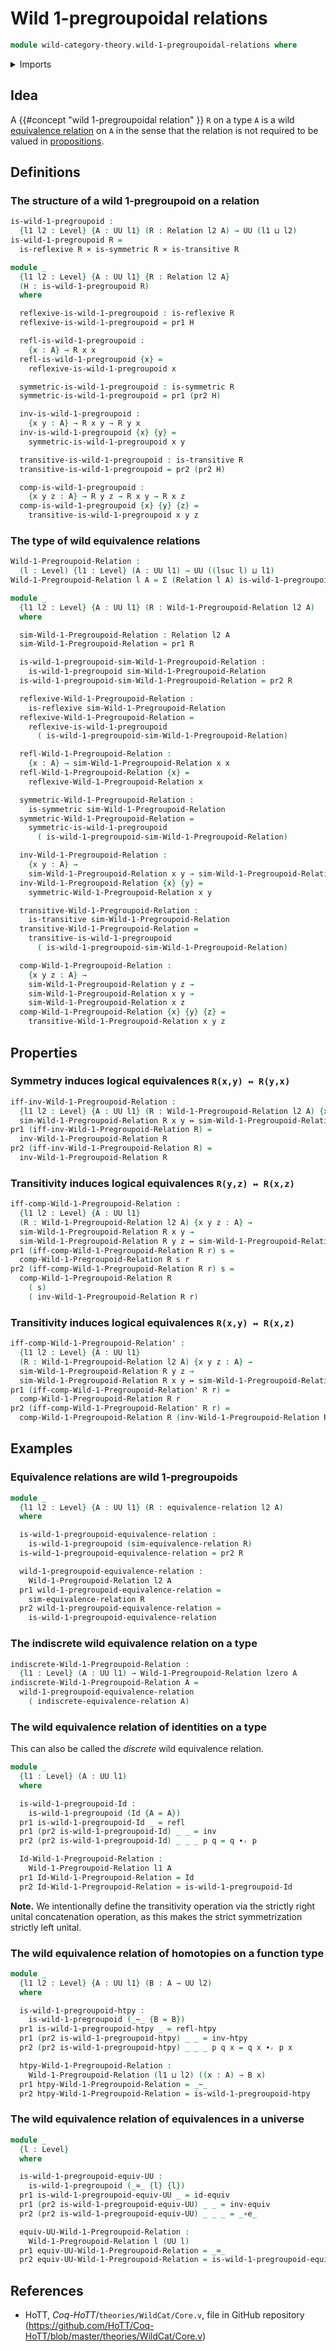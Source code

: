 # Wild 1-pregroupoidal relations

```agda
module wild-category-theory.wild-1-pregroupoidal-relations where
```

<details><summary>Imports</summary>

```agda
open import foundation.binary-relations
open import foundation.dependent-pair-types
open import foundation.equivalence-relations
open import foundation.homotopies
open import foundation.identity-types
open import foundation.inhabited-subtypes
open import foundation.logical-equivalences
open import foundation.propositional-truncations
open import foundation.reflexive-relations
open import foundation.strictly-right-unital-concatenation-identifications
open import foundation.transitive-binary-relations
open import foundation.unit-type
open import foundation.universe-levels

open import foundation-core.cartesian-product-types
open import foundation-core.equivalences
open import foundation-core.propositions
```

</details>

## Idea

A {{#concept "wild 1-pregroupoidal relation" }} `R` on a type `A` is a wild
[equivalence relation](foundation.equivalence-relations.md) on `A` in the sense
that the relation is not required to be valued in
[propositions](foundation-core.propositions.md).

## Definitions

### The structure of a wild 1-pregroupoid on a relation

```agda
is-wild-1-pregroupoid :
  {l1 l2 : Level} {A : UU l1} (R : Relation l2 A) → UU (l1 ⊔ l2)
is-wild-1-pregroupoid R =
  is-reflexive R × is-symmetric R × is-transitive R

module _
  {l1 l2 : Level} {A : UU l1} {R : Relation l2 A}
  (H : is-wild-1-pregroupoid R)
  where

  reflexive-is-wild-1-pregroupoid : is-reflexive R
  reflexive-is-wild-1-pregroupoid = pr1 H

  refl-is-wild-1-pregroupoid :
    {x : A} → R x x
  refl-is-wild-1-pregroupoid {x} =
    reflexive-is-wild-1-pregroupoid x

  symmetric-is-wild-1-pregroupoid : is-symmetric R
  symmetric-is-wild-1-pregroupoid = pr1 (pr2 H)

  inv-is-wild-1-pregroupoid :
    {x y : A} → R x y → R y x
  inv-is-wild-1-pregroupoid {x} {y} =
    symmetric-is-wild-1-pregroupoid x y

  transitive-is-wild-1-pregroupoid : is-transitive R
  transitive-is-wild-1-pregroupoid = pr2 (pr2 H)

  comp-is-wild-1-pregroupoid :
    {x y z : A} → R y z → R x y → R x z
  comp-is-wild-1-pregroupoid {x} {y} {z} =
    transitive-is-wild-1-pregroupoid x y z
```

### The type of wild equivalence relations

```agda
Wild-1-Pregroupoid-Relation :
  (l : Level) {l1 : Level} (A : UU l1) → UU ((lsuc l) ⊔ l1)
Wild-1-Pregroupoid-Relation l A = Σ (Relation l A) is-wild-1-pregroupoid

module _
  {l1 l2 : Level} {A : UU l1} (R : Wild-1-Pregroupoid-Relation l2 A)
  where

  sim-Wild-1-Pregroupoid-Relation : Relation l2 A
  sim-Wild-1-Pregroupoid-Relation = pr1 R

  is-wild-1-pregroupoid-sim-Wild-1-Pregroupoid-Relation :
    is-wild-1-pregroupoid sim-Wild-1-Pregroupoid-Relation
  is-wild-1-pregroupoid-sim-Wild-1-Pregroupoid-Relation = pr2 R

  reflexive-Wild-1-Pregroupoid-Relation :
    is-reflexive sim-Wild-1-Pregroupoid-Relation
  reflexive-Wild-1-Pregroupoid-Relation =
    reflexive-is-wild-1-pregroupoid
      ( is-wild-1-pregroupoid-sim-Wild-1-Pregroupoid-Relation)

  refl-Wild-1-Pregroupoid-Relation :
    {x : A} → sim-Wild-1-Pregroupoid-Relation x x
  refl-Wild-1-Pregroupoid-Relation {x} =
    reflexive-Wild-1-Pregroupoid-Relation x

  symmetric-Wild-1-Pregroupoid-Relation :
    is-symmetric sim-Wild-1-Pregroupoid-Relation
  symmetric-Wild-1-Pregroupoid-Relation =
    symmetric-is-wild-1-pregroupoid
      ( is-wild-1-pregroupoid-sim-Wild-1-Pregroupoid-Relation)

  inv-Wild-1-Pregroupoid-Relation :
    {x y : A} →
    sim-Wild-1-Pregroupoid-Relation x y → sim-Wild-1-Pregroupoid-Relation y x
  inv-Wild-1-Pregroupoid-Relation {x} {y} =
    symmetric-Wild-1-Pregroupoid-Relation x y

  transitive-Wild-1-Pregroupoid-Relation :
    is-transitive sim-Wild-1-Pregroupoid-Relation
  transitive-Wild-1-Pregroupoid-Relation =
    transitive-is-wild-1-pregroupoid
      ( is-wild-1-pregroupoid-sim-Wild-1-Pregroupoid-Relation)

  comp-Wild-1-Pregroupoid-Relation :
    {x y z : A} →
    sim-Wild-1-Pregroupoid-Relation y z →
    sim-Wild-1-Pregroupoid-Relation x y →
    sim-Wild-1-Pregroupoid-Relation x z
  comp-Wild-1-Pregroupoid-Relation {x} {y} {z} =
    transitive-Wild-1-Pregroupoid-Relation x y z
```

## Properties

### Symmetry induces logical equivalences `R(x,y) ↔ R(y,x)`

```agda
iff-inv-Wild-1-Pregroupoid-Relation :
  {l1 l2 : Level} {A : UU l1} (R : Wild-1-Pregroupoid-Relation l2 A) {x y : A} →
  sim-Wild-1-Pregroupoid-Relation R x y ↔ sim-Wild-1-Pregroupoid-Relation R y x
pr1 (iff-inv-Wild-1-Pregroupoid-Relation R) =
  inv-Wild-1-Pregroupoid-Relation R
pr2 (iff-inv-Wild-1-Pregroupoid-Relation R) =
  inv-Wild-1-Pregroupoid-Relation R
```

### Transitivity induces logical equivalences `R(y,z) ↔ R(x,z)`

```agda
iff-comp-Wild-1-Pregroupoid-Relation :
  {l1 l2 : Level} {A : UU l1}
  (R : Wild-1-Pregroupoid-Relation l2 A) {x y z : A} →
  sim-Wild-1-Pregroupoid-Relation R x y →
  sim-Wild-1-Pregroupoid-Relation R y z ↔ sim-Wild-1-Pregroupoid-Relation R x z
pr1 (iff-comp-Wild-1-Pregroupoid-Relation R r) s =
  comp-Wild-1-Pregroupoid-Relation R s r
pr2 (iff-comp-Wild-1-Pregroupoid-Relation R r) s =
  comp-Wild-1-Pregroupoid-Relation R
    ( s)
    ( inv-Wild-1-Pregroupoid-Relation R r)
```

### Transitivity induces logical equivalences `R(x,y) ↔ R(x,z)`

```agda
iff-comp-Wild-1-Pregroupoid-Relation' :
  {l1 l2 : Level} {A : UU l1}
  (R : Wild-1-Pregroupoid-Relation l2 A) {x y z : A} →
  sim-Wild-1-Pregroupoid-Relation R y z →
  sim-Wild-1-Pregroupoid-Relation R x y ↔ sim-Wild-1-Pregroupoid-Relation R x z
pr1 (iff-comp-Wild-1-Pregroupoid-Relation' R r) =
  comp-Wild-1-Pregroupoid-Relation R r
pr2 (iff-comp-Wild-1-Pregroupoid-Relation' R r) =
  comp-Wild-1-Pregroupoid-Relation R (inv-Wild-1-Pregroupoid-Relation R r)
```

## Examples

### Equivalence relations are wild 1-pregroupoids

```agda
module _
  {l1 l2 : Level} {A : UU l1} (R : equivalence-relation l2 A)
  where

  is-wild-1-pregroupoid-equivalence-relation :
    is-wild-1-pregroupoid (sim-equivalence-relation R)
  is-wild-1-pregroupoid-equivalence-relation = pr2 R

  wild-1-pregroupoid-equivalence-relation :
    Wild-1-Pregroupoid-Relation l2 A
  pr1 wild-1-pregroupoid-equivalence-relation =
    sim-equivalence-relation R
  pr2 wild-1-pregroupoid-equivalence-relation =
    is-wild-1-pregroupoid-equivalence-relation
```

### The indiscrete wild equivalence relation on a type

```agda
indiscrete-Wild-1-Pregroupoid-Relation :
  {l1 : Level} (A : UU l1) → Wild-1-Pregroupoid-Relation lzero A
indiscrete-Wild-1-Pregroupoid-Relation A =
  wild-1-pregroupoid-equivalence-relation
    ( indiscrete-equivalence-relation A)
```

### The wild equivalence relation of identities on a type

This can also be called the _discrete_ wild equivalence relation.

```agda
module _
  {l1 : Level} (A : UU l1)
  where

  is-wild-1-pregroupoid-Id :
    is-wild-1-pregroupoid (Id {A = A})
  pr1 is-wild-1-pregroupoid-Id _ = refl
  pr1 (pr2 is-wild-1-pregroupoid-Id) _ _ = inv
  pr2 (pr2 is-wild-1-pregroupoid-Id) _ _ _ p q = q ∙ᵣ p

  Id-Wild-1-Pregroupoid-Relation :
    Wild-1-Pregroupoid-Relation l1 A
  pr1 Id-Wild-1-Pregroupoid-Relation = Id
  pr2 Id-Wild-1-Pregroupoid-Relation = is-wild-1-pregroupoid-Id
```

**Note.** We intentionally define the transitivity operation via the strictly
right unital concatenation operation, as this makes the strict symmetrization
strictly left unital.

### The wild equivalence relation of homotopies on a function type

```agda
module _
  {l1 l2 : Level} {A : UU l1} (B : A → UU l2)
  where

  is-wild-1-pregroupoid-htpy :
    is-wild-1-pregroupoid (_~_ {B = B})
  pr1 is-wild-1-pregroupoid-htpy _ = refl-htpy
  pr1 (pr2 is-wild-1-pregroupoid-htpy) _ _ = inv-htpy
  pr2 (pr2 is-wild-1-pregroupoid-htpy) _ _ _ p q x = q x ∙ᵣ p x

  htpy-Wild-1-Pregroupoid-Relation :
    Wild-1-Pregroupoid-Relation (l1 ⊔ l2) ((x : A) → B x)
  pr1 htpy-Wild-1-Pregroupoid-Relation = _~_
  pr2 htpy-Wild-1-Pregroupoid-Relation = is-wild-1-pregroupoid-htpy
```

### The wild equivalence relation of equivalences in a universe

```agda
module _
  {l : Level}
  where

  is-wild-1-pregroupoid-equiv-UU :
    is-wild-1-pregroupoid (_≃_ {l} {l})
  pr1 is-wild-1-pregroupoid-equiv-UU _ = id-equiv
  pr1 (pr2 is-wild-1-pregroupoid-equiv-UU) _ _ = inv-equiv
  pr2 (pr2 is-wild-1-pregroupoid-equiv-UU) _ _ _ = _∘e_

  equiv-UU-Wild-1-Pregroupoid-Relation :
    Wild-1-Pregroupoid-Relation l (UU l)
  pr1 equiv-UU-Wild-1-Pregroupoid-Relation = _≃_
  pr2 equiv-UU-Wild-1-Pregroupoid-Relation = is-wild-1-pregroupoid-equiv-UU
```

## References

- HoTT, _Coq-HoTT_/`theories/WildCat/Core.v`, file in GitHub repository
  (<https://github.com/HoTT/Coq-HoTT/blob/master/theories/WildCat/Core.v>)
